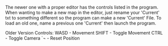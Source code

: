 The newer one with a proper editor has the controls listed in the program.
When wanting to make a new map in the editor, just rename your 'Current' txt to something different so the program can make a new 'Current' File.
To load an old one, name a previous one 'Current' then launch the program.


Older Version Controls:
WASD - Movement
SHIFT - Toggle Movement
CTRL - Toggle Camera
`¬ - Reset Position
